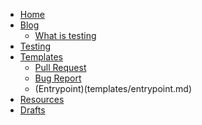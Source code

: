 <!-- docs/_sidebar.md -->

* [Home](/)
* [Blog](blog/readme.md)
  * [What is testing](blog/what-is-testing.md)
* [Testing](testing.md)
* [Templates](templates/readme.md)
    * [Pull Request](templates/pull-request.md)
    * [Bug Report](templates/bug-report.md)
    * (Entrypoint)(templates/entrypoint.md)
* [Resources](resources.md)
* [Drafts](drafts.md)
